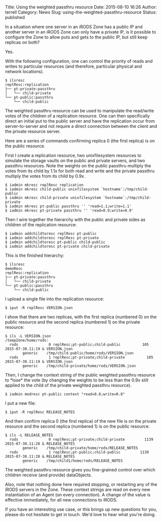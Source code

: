 Title: Using the weighted passthru resource
Date: 2015-08-10 16:26
Author: terrell
Category: News
Slug: using-the-weighted-passthru-resource
Status: published

In a situation where one server in an iRODS Zone has a public IP and
another server in an iRODS Zone can only have a private IP, is it
possible to configure the Zone to allow puts and gets to the public IP,
but still keep replicas on both?

Yes.

With the following configuration, one can control the priority of reads
and writes to particular resources (and therefore, particular physical
and network locations).

~~~~ 
$ ilsresc
replResc:replication
├── pt-private:passthru
│   └── child-private
└── pt-public:passthru
    └── child-public
~~~~

<!--more-->

The weighted passthru resource can be used to manipulate the read/write
votes of the children of a replication resource. One can then
specifically direct an initial put to the public server and have the
replication occur from server-to-server and not require a direct
connection between the client and the private resource server.

Here are a series of commands confirming replica 0 (the first replica)
is on the public resource.

First I create a replication resource, two unixfilesystem resources to
simulate the storage vaults on the public and private servers, and two
passthru resources. Note the weights on the public passthru multiply the
votes from its child by 1.1x for both read and write and the private
passthru multiply the votes from its child by 0.9x.

~~~~ 
$ iadmin mkresc replResc replication
$ iadmin mkresc child-public unixfilesystem `hostname`:/tmp/child-public
$ iadmin mkresc child-private unixfilesystem `hostname`:/tmp/child-private
$ iadmin mkresc pt-public passthru '' 'read=1.1;write=1.1'
$ iadmin mkresc pt-private passthru '' 'read=0.9;write=0.9'
~~~~

Then I wire together the hierarchy with the public and private sides as
children of the replication resource:

~~~~ 
$ iadmin addchildtoresc replResc pt-public
$ iadmin addchildtoresc replResc pt-private
$ iadmin addchildtoresc pt-public child-public
$ iadmin addchildtoresc pt-private child-private
~~~~

This is the finished hierarchy:

~~~~ 
$ ilsresc
demoResc
replResc:replication
├── pt-private:passthru
│   └── child-private
└── pt-public:passthru
    └── child-public
~~~~

I upload a single file into the replication resource:

~~~~ 
$ iput -R replResc VERSION.json
~~~~

I show that there are two replicas, with the first replica (numbered 0)
on the public resource and the second replica (numbered 1) on the
private resource:

~~~~ 
$ ils -L VERSION.json
/tempZone/home/rods:
  rods              0 replResc;pt-public;child-public          105 2015-07-30.11:19 & VERSION.json
        generic    /tmp/child-public/home/rods/VERSION.json
  rods              1 replResc;pt-private;child-private          105 2015-07-30.11:19 & VERSION.json
        generic    /tmp/child-private/home/rods/VERSION.json
~~~~

Then, I change the context string of the public weighted passthru
resource to \*lose\* the vote (by changing the weights to be less than
the 0.9x still applied to the child of the private weighted passthru
resource).

~~~~ 
$ iadmin modresc pt-public context "read=0.8;write=0.8"
~~~~

I put a new file:

~~~~ 
$ iput -R replResc RELEASE_NOTES
~~~~

And then confirm replica 0 (the first replica) of the new file is on the
private resource and the second replica (numbered 1) is on the public
resource:

~~~~ 
$ ils -L RELEASE_NOTES
  rods              0 replResc;pt-private;child-private         1139 2015-07-30.11:28 & RELEASE_NOTES
        generic    /tmp/child-private/home/rods/RELEASE_NOTES
  rods              1 replResc;pt-public;child-public         1139 2015-07-30.11:28 & RELEASE_NOTES
        generic    /tmp/child1/home/rods/RELEASE_NOTES
~~~~

The weighted passthru resource gives you fine-grained control over which
children receive (and provide) dataObjects.

Also, note that nothing done here required stopping, or restarting any
of the iRODS servers in the Zone. These context strings are read on
every new instantiation of an Agent (on every connection). A change of
the value is effective immediately, for all new connections to iRODS.

If you have an interesting use case, or this brings up new questions for
you, please do not hesitate to get in touch. We'd love to hear what
you're doing.
